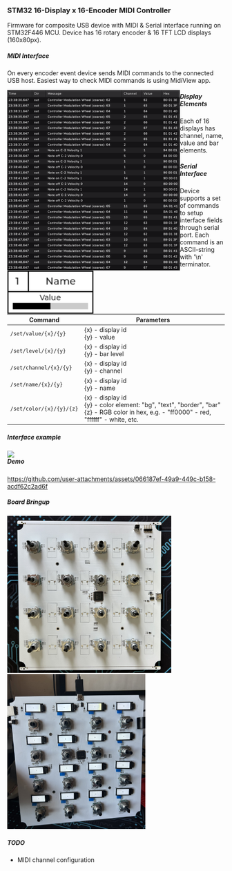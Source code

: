 ### STM32 16-Display x 16-Encoder MIDI Controller

Firmware for composite USB device with MIDI & Serial interface running on STM32F446 MCU. Device has 16 rotary encoder & 16 TFT LCD displays (160x80px).

##### MIDI Interface

On every encoder event device sends MIDI commands to the connected USB host. Easiest way to check MIDI commands is using MidiView app.

<img src="media/midiview.png" style="float: left;" width="400"/>

##### Display Elements

Each of 16 displays has channel, name, value and bar elements.

<img src="media/display.png" style="float: left;" width="200"/>

##### Serial Interface

Device supports a set of commands to setup interface fields through serial port. Each command is an ASCII-string with '\n' terminator. 

| Command                  | Parameters                                                   |
| ------------------------ | ------------------------------------------------------------ |
| `/set/value/{x}/{y}`     | {x} - display id<br />{y} - value                            |
| `/set/level/{x}/{y}`     | {x} - display id<br />{y} - bar level                        |
| `/set/channel/{x}/{y}`   | {x} - display id<br />{y} - channel                          |
| `/set/name/{x}/{y}`      | {x} - display id<br />{y} - name                             |
| `/set/color/{x}/{y}/{z}` | {x} - display id<br />{y} - color element: "bg", "text", "border", "bar"<br />{z} - RGB color in hex, e.g. - "ff0000" - red, "ffffff" - white, etc. |

##### Interface example

<img src="media/interface.jpg" style="float: left;" width="500"/>

##### Demo

https://github.com/user-attachments/assets/066187ef-49a9-449c-b158-acdf62c2ad6f

##### Board Bringup

<img src="media/board_raw.jpg" width="380"/>    <img src="media/board_bringup.jpeg" width="320" />

##### TODO 

- MIDI channel configuration

##### 
